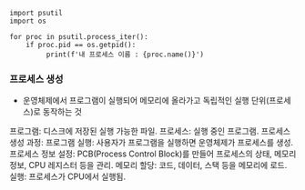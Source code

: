 ```
import psutil
import os

for proc in psutil.process_iter():
	if proc.pid == os.getpid():
		 print(f'내 프로세스 이름 : {proc.name()}')
```

### 프로세스 생성
- 운영체제에서 프로그램이 실행되어 메모리에 올라가고 독립적인 실행 단위(프로세스)로 동작하는 것

프로그램: 디스크에 저장된 실행 가능한 파일.
프로세스: 실행 중인 프로그램.
프로세스 생성 과정:
프로그램 실행: 사용자가 프로그램을 실행하면 운영체제가 프로세스를 생성.
프로세스 정보 설정: PCB(Process Control Block)를 만들어 프로세스의 상태, 메모리 정보, CPU 레지스터 등을 관리.
메모리 할당: 코드, 데이터, 스택 등을 메모리에 로드.
실행: 프로세스가 CPU에서 실행됨.